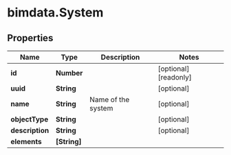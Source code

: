 # bimdata.System

## Properties

Name | Type | Description | Notes
------------ | ------------- | ------------- | -------------
**id** | **Number** |  | [optional] [readonly] 
**uuid** | **String** |  | [optional] 
**name** | **String** | Name of the system | [optional] 
**objectType** | **String** |  | [optional] 
**description** | **String** |  | [optional] 
**elements** | **[String]** |  | 


